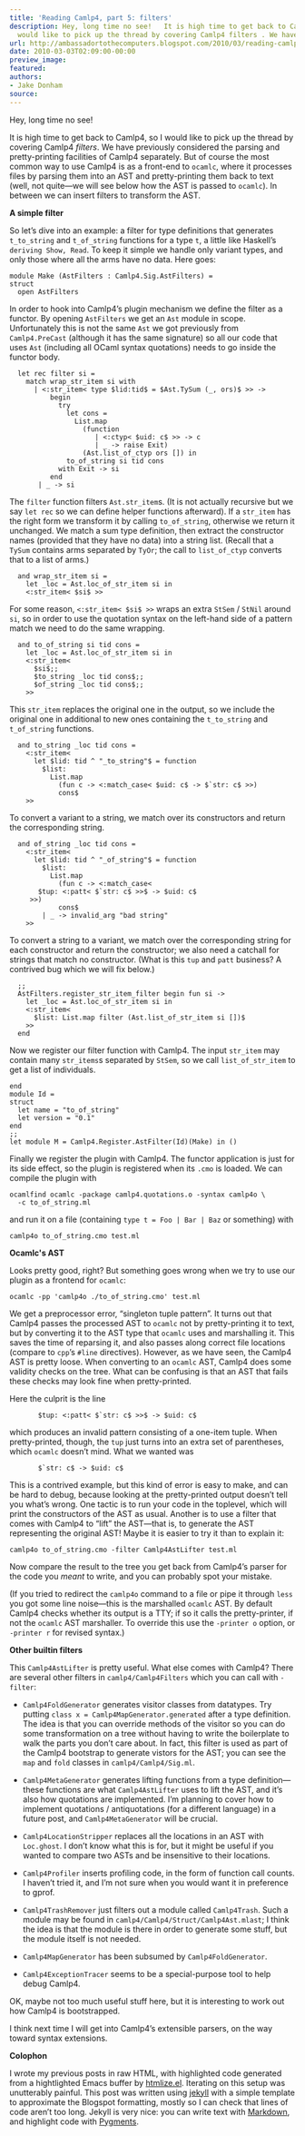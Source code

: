 ```yaml
---
title: 'Reading Camlp4, part 5: filters'
description: Hey, long time no see!   It is high time to get back to Camlp4, so I
  would like to pick up the thread by covering Camlp4 filters . We have p...
url: http://ambassadortothecomputers.blogspot.com/2010/03/reading-camlp4-part-5-filters.html
date: 2010-03-03T02:09:00-00:00
preview_image:
featured:
authors:
- Jake Donham
source:
---
```


<p>Hey, long time no see!</p> 
<p>It is high time to get back to Camlp4, so I would like to pick up the thread by covering Camlp4 <em>filters</em>. We have previously considered the parsing and pretty-printing facilities of Camlp4 separately. But of course the most common way to use Camlp4 is as a front-end to <code>ocamlc</code>, where it processes files by parsing them into an AST and pretty-printing them back to text (well, not quite&mdash;we will see below how the AST is passed to <code>ocamlc</code>). In between we can insert filters to transform the AST.</p> 
<b>A simple filter</b> 
<p>So let&rsquo;s dive into an example: a filter for type definitions that generates <code>t_to_string</code> and <code>t_of_string</code> functions for a type <code>t</code>, a little like Haskell&rsquo;s <code>deriving Show, Read</code>. To keep it simple we handle only variant types, and only those where all the arms have no data. Here goes:</p> 
<div class="highlight"><pre><code class="ocaml"><span class="k">module</span> <span class="nc">Make</span> <span class="o">(</span><span class="nc">AstFilters</span> <span class="o">:</span> <span class="nn">Camlp4</span><span class="p">.</span><span class="nn">Sig</span><span class="p">.</span><span class="nc">AstFilters</span><span class="o">)</span> <span class="o">=</span> 
<span class="k">struct</span> 
  <span class="k">open</span> <span class="nc">AstFilters</span> 
</code></pre> 
</div> 
<p>In order to hook into Camlp4&rsquo;s plugin mechanism we define the filter as a functor. By opening <code>AstFilters</code> we get an <code>Ast</code> module in scope. Unfortunately this is not the same <code>Ast</code> we got previously from <code>Camlp4.PreCast</code> (although it has the same signature) so all our code that uses <code>Ast</code> (including all OCaml syntax quotations) needs to go inside the functor body.</p> 
<div class="highlight"><pre><code class="ocaml">  <span class="k">let</span> <span class="k">rec</span> <span class="n">filter</span> <span class="n">si</span> <span class="o">=</span> 
    <span class="k">match</span> <span class="n">wrap_str_item</span> <span class="n">si</span> <span class="k">with</span> 
      <span class="o">|</span> <span class="o">&lt;:</span><span class="n">str_item</span><span class="o">&lt;</span> <span class="k">type</span> <span class="o">$</span><span class="n">lid</span><span class="o">:</span><span class="n">tid</span><span class="o">$</span> <span class="o">=</span> <span class="o">$</span><span class="nn">Ast</span><span class="p">.</span><span class="nc">TySum</span> <span class="o">(_,</span> <span class="n">ors</span><span class="o">)$</span> <span class="o">&gt;&gt;</span> <span class="o">-&gt;</span> 
          <span class="k">begin</span> 
            <span class="k">try</span> 
              <span class="k">let</span> <span class="n">cons</span> <span class="o">=</span> 
                <span class="nn">List</span><span class="p">.</span><span class="n">map</span> 
                  <span class="o">(</span><span class="k">function</span> 
                     <span class="o">|</span> <span class="o">&lt;:</span><span class="n">ctyp</span><span class="o">&lt;</span> <span class="o">$</span><span class="n">uid</span><span class="o">:</span> <span class="n">c</span><span class="o">$</span> <span class="o">&gt;&gt;</span> <span class="o">-&gt;</span> <span class="n">c</span> 
                     <span class="o">|</span> <span class="o">_</span> <span class="o">-&gt;</span> <span class="k">raise</span> <span class="nc">Exit</span><span class="o">)</span> 
                  <span class="o">(</span><span class="nn">Ast</span><span class="p">.</span><span class="n">list_of_ctyp</span> <span class="n">ors</span> <span class="bp">[]</span><span class="o">)</span> <span class="k">in</span> 
              <span class="n">to_of_string</span> <span class="n">si</span> <span class="n">tid</span> <span class="n">cons</span> 
            <span class="k">with</span> <span class="nc">Exit</span> <span class="o">-&gt;</span> <span class="n">si</span> 
          <span class="k">end</span> 
       <span class="o">|</span> <span class="o">_</span> <span class="o">-&gt;</span> <span class="n">si</span> 
</code></pre> 
</div> 
<p>The <code>filter</code> function filters <code>Ast.str_item</code>s. (It is not actually recursive but we say <code>let rec</code> so we can define helper functions afterward). If a <code>str_item</code> has the right form we transform it by calling <code>to_of_string</code>, otherwise we return it unchanged. We match a sum type definition, then extract the constructor names (provided that they have no data) into a string list. (Recall that a <code>TySum</code> contains arms separated by <code>TyOr</code>; the call to <code>list_of_ctyp</code> converts that to a list of arms.)</p> 
<div class="highlight"><pre><code class="ocaml">  <span class="ow">and</span> <span class="n">wrap_str_item</span> <span class="n">si</span> <span class="o">=</span> 
    <span class="k">let</span> <span class="o">_</span><span class="n">loc</span> <span class="o">=</span> <span class="nn">Ast</span><span class="p">.</span><span class="n">loc_of_str_item</span> <span class="n">si</span> <span class="k">in</span> 
    <span class="o">&lt;:</span><span class="n">str_item</span><span class="o">&lt;</span> <span class="o">$</span><span class="n">si</span><span class="o">$</span> <span class="o">&gt;&gt;</span> 
</code></pre> 
</div> 
<p>For some reason, <code>&lt;:str_item&lt; $si$ &gt;&gt;</code> wraps an extra <code>StSem</code> / <code>StNil</code> around <code>si</code>, so in order to use the quotation syntax on the left-hand side of a pattern match we need to do the same wrapping.</p> 
<div class="highlight"><pre><code class="ocaml">  <span class="ow">and</span> <span class="n">to_of_string</span> <span class="n">si</span> <span class="n">tid</span> <span class="n">cons</span> <span class="o">=</span> 
    <span class="k">let</span> <span class="o">_</span><span class="n">loc</span> <span class="o">=</span> <span class="nn">Ast</span><span class="p">.</span><span class="n">loc_of_str_item</span> <span class="n">si</span> <span class="k">in</span> 
    <span class="o">&lt;:</span><span class="n">str_item</span><span class="o">&lt;</span> 
      <span class="o">$</span><span class="n">si</span><span class="o">$;;</span> 
      <span class="o">$</span><span class="n">to_string</span> <span class="o">_</span><span class="n">loc</span> <span class="n">tid</span> <span class="n">cons</span><span class="o">$;;</span> 
      <span class="o">$</span><span class="n">of_string</span> <span class="o">_</span><span class="n">loc</span> <span class="n">tid</span> <span class="n">cons</span><span class="o">$;;</span> 
    <span class="o">&gt;&gt;</span> 
</code></pre> 
</div> 
<p>This <code>str_item</code> replaces the original one in the output, so we include the original one in additional to new ones containing the <code>t_to_string</code> and <code>t_of_string</code> functions.</p> 
<div class="highlight"><pre><code class="ocaml">  <span class="ow">and</span> <span class="n">to_string</span> <span class="o">_</span><span class="n">loc</span> <span class="n">tid</span> <span class="n">cons</span> <span class="o">=</span> 
    <span class="o">&lt;:</span><span class="n">str_item</span><span class="o">&lt;</span> 
      <span class="k">let</span> <span class="o">$</span><span class="n">lid</span><span class="o">:</span> <span class="n">tid</span> <span class="o">^</span> <span class="s2">&quot;_to_string&quot;</span><span class="o">$</span> <span class="o">=</span> <span class="k">function</span> 
        <span class="o">$</span><span class="kt">list</span><span class="o">:</span> 
          <span class="nn">List</span><span class="p">.</span><span class="n">map</span> 
            <span class="o">(</span><span class="k">fun</span> <span class="n">c</span> <span class="o">-&gt;</span> <span class="o">&lt;:</span><span class="n">match_case</span><span class="o">&lt;</span> <span class="o">$</span><span class="n">uid</span><span class="o">:</span> <span class="n">c</span><span class="o">$</span> <span class="o">-&gt;</span> <span class="o">$`</span><span class="n">str</span><span class="o">:</span> <span class="n">c</span><span class="o">$</span> <span class="o">&gt;&gt;)</span> 
            <span class="n">cons</span><span class="o">$</span> 
    <span class="o">&gt;&gt;</span> 
</code></pre> 
</div> 
<p>To convert a variant to a string, we match over its constructors and return the corresponding string.</p> 
<div class="highlight"><pre><code class="ocaml">  <span class="ow">and</span> <span class="n">of_string</span> <span class="o">_</span><span class="n">loc</span> <span class="n">tid</span> <span class="n">cons</span> <span class="o">=</span> 
    <span class="o">&lt;:</span><span class="n">str_item</span><span class="o">&lt;</span> 
      <span class="k">let</span> <span class="o">$</span><span class="n">lid</span><span class="o">:</span> <span class="n">tid</span> <span class="o">^</span> <span class="s2">&quot;_of_string&quot;</span><span class="o">$</span> <span class="o">=</span> <span class="k">function</span> 
        <span class="o">$</span><span class="kt">list</span><span class="o">:</span> 
          <span class="nn">List</span><span class="p">.</span><span class="n">map</span> 
            <span class="o">(</span><span class="k">fun</span> <span class="n">c</span> <span class="o">-&gt;</span> <span class="o">&lt;:</span><span class="n">match_case</span><span class="o">&lt;</span> 
       <span class="o">$</span><span class="n">tup</span><span class="o">:</span> <span class="o">&lt;:</span><span class="n">patt</span><span class="o">&lt;</span> <span class="o">$`</span><span class="n">str</span><span class="o">:</span> <span class="n">c</span><span class="o">$</span> <span class="o">&gt;&gt;$</span> <span class="o">-&gt;</span> <span class="o">$</span><span class="n">uid</span><span class="o">:</span> <span class="n">c</span><span class="o">$</span> 
     <span class="o">&gt;&gt;)</span> 
            <span class="n">cons</span><span class="o">$</span> 
        <span class="o">|</span> <span class="o">_</span> <span class="o">-&gt;</span> <span class="n">invalid_arg</span> <span class="s2">&quot;bad string&quot;</span> 
    <span class="o">&gt;&gt;</span> 
</code></pre> 
</div> 
<p>To convert a string to a variant, we match over the corresponding string for each constructor and return the constructor; we also need a catchall for strings that match no constructor. (What is this <code>tup</code> and <code>patt</code> business? A contrived bug which we will fix below.)</p> 
<div class="highlight"><pre><code class="ocaml">  <span class="o">;;</span> 
  <span class="nn">AstFilters</span><span class="p">.</span><span class="n">register_str_item_filter</span> <span class="k">begin</span> <span class="k">fun</span> <span class="n">si</span> <span class="o">-&gt;</span> 
    <span class="k">let</span> <span class="o">_</span><span class="n">loc</span> <span class="o">=</span> <span class="nn">Ast</span><span class="p">.</span><span class="n">loc_of_str_item</span> <span class="n">si</span> <span class="k">in</span> 
    <span class="o">&lt;:</span><span class="n">str_item</span><span class="o">&lt;</span> 
      <span class="o">$</span><span class="kt">list</span><span class="o">:</span> <span class="nn">List</span><span class="p">.</span><span class="n">map</span> <span class="n">filter</span> <span class="o">(</span><span class="nn">Ast</span><span class="p">.</span><span class="n">list_of_str_item</span> <span class="n">si</span> <span class="bp">[]</span><span class="o">)$</span> 
    <span class="o">&gt;&gt;</span> 
  <span class="k">end</span> 
</code></pre> 
</div> 
<p>Now we register our filter function with Camlp4. The input <code>str_item</code> may contain many <code>str_items</code>s separated by <code>StSem</code>, so we call <code>list_of_str_item</code> to get a list of individuals.</p> 
<div class="highlight"><pre><code class="ocaml"><span class="k">end</span> 
<span class="k">module</span> <span class="nc">Id</span> <span class="o">=</span> 
<span class="k">struct</span> 
  <span class="k">let</span> <span class="n">name</span> <span class="o">=</span> <span class="s2">&quot;to_of_string&quot;</span> 
  <span class="k">let</span> <span class="n">version</span> <span class="o">=</span> <span class="s2">&quot;0.1&quot;</span> 
<span class="k">end</span> 
<span class="o">;;</span> 
<span class="k">let</span> <span class="k">module</span> <span class="nc">M</span> <span class="o">=</span> <span class="nn">Camlp4</span><span class="p">.</span><span class="nn">Register</span><span class="p">.</span><span class="nc">AstFilter</span><span class="o">(</span><span class="nc">Id</span><span class="o">)(</span><span class="nc">Make</span><span class="o">)</span> <span class="k">in</span> <span class="bp">()</span> 
</code></pre> 
</div> 
<p>Finally we register the plugin with Camlp4. The functor application is just for its side effect, so the plugin is registered when its <code>.cmo</code> is loaded. We can compile the plugin with</p> 
<div class="highlight"><pre><code class="bash">ocamlfind ocamlc -package camlp4.quotations.o -syntax camlp4o <span class="se">\</span> 
  -c to_of_string.ml
</code></pre> 
</div> 
<p>and run it on a file (containing <code>type t = Foo | Bar | Baz</code> or something) with</p> 
<div class="highlight"><pre><code class="bash">camlp4o to_of_string.cmo <span class="nb">test</span>.ml
</code></pre> 
</div><b>Ocamlc's AST</b> 
<p>Looks pretty good, right? But something goes wrong when we try to use our plugin as a frontend for <code>ocamlc</code>:</p> 
<div class="highlight"><pre><code class="bash">ocamlc -pp <span class="s1">'camlp4o ./to_of_string.cmo'</span> <span class="nb">test</span>.ml
</code></pre> 
</div> 
<p>We get a preprocessor error, &ldquo;singleton tuple pattern&rdquo;. It turns out that Camlp4 passes the processed AST to <code>ocamlc</code> not by pretty-printing it to text, but by converting it to the AST type that <code>ocamlc</code> uses and marshalling it. This saves the time of reparsing it, and also passes along correct file locations (compare to <code>cpp</code>&rsquo;s <code>#line</code> directives). However, as we have seen, the Camlp4 AST is pretty loose. When converting to an <code>ocamlc</code> AST, Camlp4 does some validity checks on the tree. What can be confusing is that an AST that fails these checks may look fine when pretty-printed.</p> 
<p>Here the culprit is the line</p> 
<div class="highlight"><pre><code class="ocaml">       <span class="o">$</span><span class="n">tup</span><span class="o">:</span> <span class="o">&lt;:</span><span class="n">patt</span><span class="o">&lt;</span> <span class="o">$`</span><span class="n">str</span><span class="o">:</span> <span class="n">c</span><span class="o">$</span> <span class="o">&gt;&gt;$</span> <span class="o">-&gt;</span> <span class="o">$</span><span class="n">uid</span><span class="o">:</span> <span class="n">c</span><span class="o">$</span> 
</code></pre> 
</div> 
<p>which produces an invalid pattern consisting of a one-item tuple. When pretty-printed, though, the <code>tup</code> just turns into an extra set of parentheses, which <code>ocamlc</code> doesn&rsquo;t mind. What we wanted was</p> 
<div class="highlight"><pre><code class="ocaml">       <span class="o">$`</span><span class="n">str</span><span class="o">:</span> <span class="n">c</span><span class="o">$</span> <span class="o">-&gt;</span> <span class="o">$</span><span class="n">uid</span><span class="o">:</span> <span class="n">c</span><span class="o">$</span> 
</code></pre> 
</div> 
<p>This is a contrived example, but this kind of error is easy to make, and can be hard to debug, because looking at the pretty-printed output doesn&rsquo;t tell you what&rsquo;s wrong. One tactic is to run your code in the toplevel, which will print the constructors of the AST as usual. Another is to use a filter that comes with Camlp4 to &ldquo;lift&rdquo; the AST&mdash;that is, to generate the AST representing the original AST! Maybe it is easier to try it than to explain it:</p> 
<div class="highlight"><pre><code class="bash">camlp4o to_of_string.cmo -filter Camlp4AstLifter <span class="nb">test</span>.ml
</code></pre> 
</div> 
<p>Now compare the result to the tree you get back from Camlp4&rsquo;s parser for the code you <em>meant</em> to write, and you can probably spot your mistake.</p> 
<p>(If you tried to redirect the <code>camlp4o</code> command to a file or pipe it through <code>less</code> you got some line noise&mdash;this is the marshalled <code>ocamlc</code> AST. By default Camlp4 checks whether its output is a TTY; if so it calls the pretty-printer, if not the <code>ocamlc</code> AST marshaller. To override this use the <code>-printer o</code> option, or <code>-printer r</code> for revised syntax.)</p> 
<b>Other builtin filters</b> 
<p>This <code>Camlp4AstLifter</code> is pretty useful. What else comes with Camlp4? There are several other filters in <code>camlp4/Camlp4Filters</code> which you can call with <code>-filter</code>:</p> 
<ul> 
<li> 
<p><code>Camlp4FoldGenerator</code> generates visitor classes from datatypes. Try putting <code>class x = Camlp4MapGenerator.generated</code> after a type definition. The idea is that you can override methods of the visitor so you can do some transformation on a tree without having to write the boilerplate to walk the parts you don&rsquo;t care about. In fact, this filter is used as part of the Camlp4 bootstrap to generate vistors for the AST; you can see the <code>map</code> and <code>fold</code> classes in <code>camlp4/Camlp4/Sig.ml</code>.</p> 
</li> 
<li> 
<p><code>Camlp4MetaGenerator</code> generates lifting functions from a type definition&mdash;these functions are what <code>Camlp4AstLifter</code> uses to lift the AST, and it&rsquo;s also how quotations are implemented. I&rsquo;m planning to cover how to implement quotations / antiquotations (for a different language) in a future post, and <code>Camlp4MetaGenerator</code> will be crucial.</p> 
</li> 
<li> 
<p><code>Camlp4LocationStripper</code> replaces all the locations in an AST with <code>Loc.ghost</code>. I don&rsquo;t know what this is for, but it might be useful if you wanted to compare two ASTs and be insensitive to their locations.</p> 
</li> 
<li> 
<p><code>Camlp4Profiler</code> inserts profiling code, in the form of function call counts. I haven&rsquo;t tried it, and I&rsquo;m not sure when you would want it in preference to gprof.</p> 
</li> 
<li> 
<p><code>Camlp4TrashRemover</code> just filters out a module called <code>Camlp4Trash</code>. Such a module may be found in <code>camlp4/Camlp4/Struct/Camlp4Ast.mlast</code>; I think the idea is that the module is there in order to generate some stuff, but the module itself is not needed.</p> 
</li> 
<li> 
<p><code>Camlp4MapGenerator</code> has been subsumed by <code>Camlp4FoldGenerator</code>.</p> 
</li> 
<li> 
<p><code>Camlp4ExceptionTracer</code> seems to be a special-purpose tool to help debug Camlp4.</p> 
</li> 
</ul> 
<p>OK, maybe not too much useful stuff here, but it is interesting to work out how Camlp4 is bootstrapped.</p> 
<p>I think next time I will get into Camlp4&rsquo;s extensible parsers, on the way toward syntax extensions.</p> 
<b>Colophon</b> 
<p>I wrote my previous posts in raw HTML, with highlighted code generated from a hightlighted Emacs buffer by <a href="http://fly.cc.fer.hr/~hniksic/emacs/htmlize.el - [1 Client error: Couldn't resolve host name]">htmlize.el</a>. Iterating on this setup was unutterably painful. This post was written using <a href="http://github.com/mojombo/jekyll">jekyll</a> with a simple template to approximate the Blogspot formatting, mostly so I can check that lines of code aren&rsquo;t too long. Jekyll is very nice: you can write text with <a href="http://maruku.rubyforge.org/ - [1 Client error: Timeout was reached]">Markdown</a>, and highlight code with <a href="http://pygments.org/">Pygments</a>.</p>
